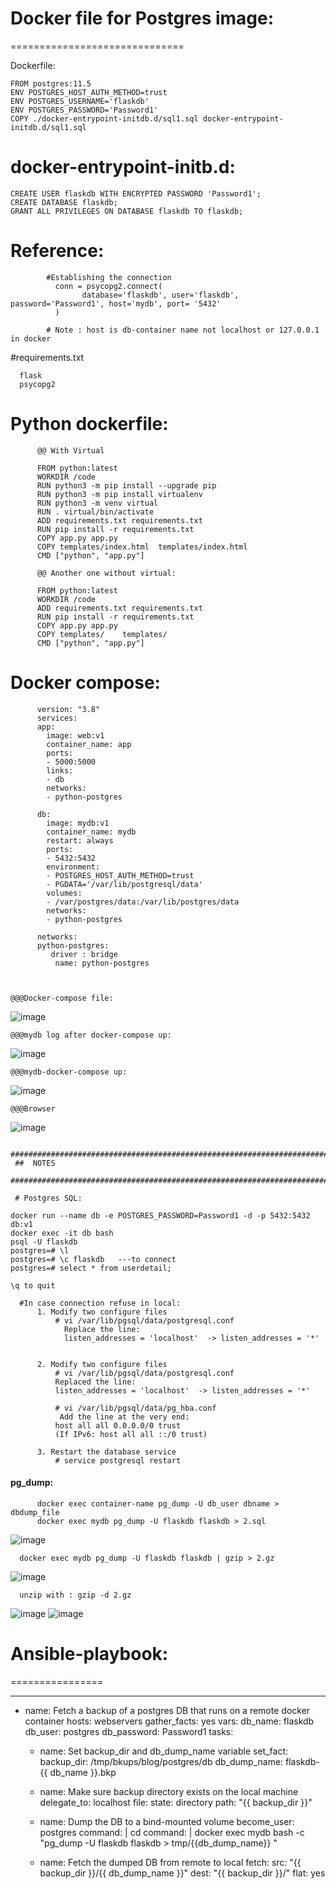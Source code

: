 


# Docker file for Postgres image:
  ==============================

Dockerfile:

    FROM postgres:11.5
    ENV POSTGRES_HOST_AUTH_METHOD=trust
    ENV POSTGRES_USERNAME='flaskdb'
    ENV POSTGRES_PASSWORD='Password1'
    COPY ./docker-entrypoint-initdb.d/sql1.sql docker-entrypoint-initdb.d/sql1.sql


docker-entrypoint-initb.d:
=========================


    CREATE USER flaskdb WITH ENCRYPTED PASSWORD 'Password1';
    CREATE DATABASE flaskdb;
    GRANT ALL PRIVILEGES ON DATABASE flaskdb TO flaskdb;






# Reference:

            #Establishing the connection
              conn = psycopg2.connect(
                    database='flaskdb', user='flaskdb', password='Password1', host='mydb', port= '5432'
              )

            # Note : host is db-container name not localhost or 127.0.0.1 in docker
         
#requirements.txt

      flask
      psycopg2
      



# Python dockerfile:

          @@ With Virtual
          
          FROM python:latest
          WORKDIR /code
          RUN python3 -m pip install --upgrade pip
          RUN python3 -m pip install virtualenv
          RUN python3 -m venv virtual
          RUN . virtual/bin/activate
          ADD requirements.txt requirements.txt
          RUN pip install -r requirements.txt
          COPY app.py app.py
          COPY templates/index.html  templates/index.html
          CMD ["python", "app.py"]
          
          @@ Another one without virtual:
          
          FROM python:latest
          WORKDIR /code
          ADD requirements.txt requirements.txt
          RUN pip install -r requirements.txt
          COPY app.py app.py
          COPY templates/    templates/
          CMD ["python", "app.py"]

 
# Docker compose:

          version: "3.8"
          services:
          app:
            image: web:v1
            container_name: app
            ports:
            - 5000:5000
            links:
            - db
            networks:
            - python-postgres

          db:
            image: mydb:v1
            container_name: mydb
            restart: always
            ports:
            - 5432:5432
            environment:
            - POSTGRES_HOST_AUTH_METHOD=trust
            - PGDATA='/var/lib/postgresql/data'
            volumes:
            - /var/postgres/data:/var/lib/postgres/data
            networks:
            - python-postgres

          networks:
          python-postgres:
             driver : bridge
              name: python-postgres
 
 
       
    @@@Docker-compose file:
![image](https://user-images.githubusercontent.com/54719289/106786604-bdb61b80-6674-11eb-9635-4351d52da726.png)


    @@@mydb log after docker-compose up:
![image](https://user-images.githubusercontent.com/54719289/106785508-78451e80-6673-11eb-9fe3-840d59611b17.png)

    @@@mydb-docker-compose up:
![image](https://user-images.githubusercontent.com/54719289/106785651-a165af00-6673-11eb-87cc-4715526c0152.png)

    @@@Browser
![image](https://user-images.githubusercontent.com/54719289/106787199-6f554c80-6675-11eb-8dcd-bc63b9f382a8.png)

 
     ######################################################################################################
     ##  NOTES
     ######################################################################################################
     
     # Postgres SQL:   

    docker run --name db -e POSTGRES_PASSWORD=Password1 -d -p 5432:5432 db:v1
    docker exec -it db bash
    psql -U flaskdb
    postgres=# \l
    postgres=# \c flaskdb   ---to connect
    postgres=# select * from userdetail;
    
    \q to quit

      #In case connection refuse in local:
          1. Modify two configure files
              # vi /var/lib/pgsql/data/postgresql.conf
                Replace the line:
                listen_addresses = 'localhost'  -> listen_addresses = '*'


          2. Modify two configure files
              # vi /var/lib/pgsql/data/postgresql.conf
              Replaced the line:
              listen_addresses = 'localhost'  -> listen_addresses = '*'
              
              # vi /var/lib/pgsql/data/pg_hba.conf
               Add the line at the very end:
              host all all 0.0.0.0/0 trust
              (If IPv6: host all all ::/0 trust) 
      
          3. Restart the database service
              # service postgresql restart

#### pg_dump:

          docker exec container-name pg_dump -U db_user dbname > dbdump_file
          docker exec mydb pg_dump -U flaskdb flaskdb > 2.sql
          
![image](https://user-images.githubusercontent.com/54719289/107149160-21925a00-697d-11eb-83d9-0e1ab59c7eea.png)


      docker exec mydb pg_dump -U flaskdb flaskdb | gzip > 2.gz

![image](https://user-images.githubusercontent.com/54719289/107150195-af247880-6982-11eb-8491-15d4f3a9e15a.png)

      unzip with : gzip -d 2.gz

![image](https://user-images.githubusercontent.com/54719289/107150335-530e2400-6983-11eb-9918-876e13dfbfe0.png)
![image](https://user-images.githubusercontent.com/54719289/107150353-68834e00-6983-11eb-91cc-2994359fdc7c.png)


# Ansible-playbook:
================

---
- name: Fetch a backup of a postgres DB that runs on a remote docker container
  hosts: webservers
  gather_facts: yes
  vars:
     db_name: flaskdb
     db_user: postgres
     db_password: Password1
  tasks:

    - name: Set backup_dir and db_dump_name variable
      set_fact:
        backup_dir: /tmp/bkups/blog/postgres/db
        db_dump_name: flaskdb-{{ db_name }}.bkp

    - name: Make sure backup directory exists on the local machine
      delegate_to: localhost
      file:
        state: directory
        path: "{{ backup_dir }}"

    - name: Dump the DB to a bind-mounted volume
      become_user: postgres
      command: |
         cd
      command: |
         docker exec mydb bash -c  "pg_dump -U flaskdb flaskdb > tmp/{{db_dump_name}} "

    - name: Fetch the dumped DB from remote to local
      fetch:
        src: "{{ backup_dir }}/{{ db_dump_name }}"
        dest: "{{ backup_dir }}/"
        flat: yes




  
  
  
  
  
  
  
 

